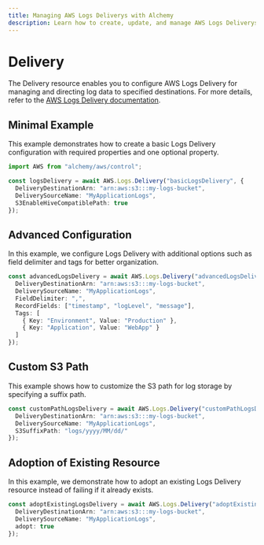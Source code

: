 ```yaml
---
title: Managing AWS Logs Deliverys with Alchemy
description: Learn how to create, update, and manage AWS Logs Deliverys using Alchemy Cloud Control.
---
```


# Delivery

The Delivery resource enables you to configure AWS Logs Delivery for managing and directing log data to specified destinations. For more details, refer to the [AWS Logs Delivery documentation](https://docs.aws.amazon.com/logs/latest/userguide/).

## Minimal Example

This example demonstrates how to create a basic Logs Delivery configuration with required properties and one optional property.

```ts
import AWS from "alchemy/aws/control";

const logsDelivery = await AWS.Logs.Delivery("basicLogsDelivery", {
  DeliveryDestinationArn: "arn:aws:s3:::my-logs-bucket",
  DeliverySourceName: "MyApplicationLogs",
  S3EnableHiveCompatiblePath: true
});
```

## Advanced Configuration

In this example, we configure Logs Delivery with additional options such as field delimiter and tags for better organization.

```ts
const advancedLogsDelivery = await AWS.Logs.Delivery("advancedLogsDelivery", {
  DeliveryDestinationArn: "arn:aws:s3:::my-logs-bucket",
  DeliverySourceName: "MyApplicationLogs",
  FieldDelimiter: ",",
  RecordFields: ["timestamp", "logLevel", "message"],
  Tags: [
    { Key: "Environment", Value: "Production" },
    { Key: "Application", Value: "WebApp" }
  ]
});
```

## Custom S3 Path

This example shows how to customize the S3 path for log storage by specifying a suffix path.

```ts
const customPathLogsDelivery = await AWS.Logs.Delivery("customPathLogsDelivery", {
  DeliveryDestinationArn: "arn:aws:s3:::my-logs-bucket",
  DeliverySourceName: "MyApplicationLogs",
  S3SuffixPath: "logs/yyyy/MM/dd/"
});
```

## Adoption of Existing Resource

In this example, we demonstrate how to adopt an existing Logs Delivery resource instead of failing if it already exists.

```ts
const adoptExistingLogsDelivery = await AWS.Logs.Delivery("adoptExistingLogsDelivery", {
  DeliveryDestinationArn: "arn:aws:s3:::my-logs-bucket",
  DeliverySourceName: "MyApplicationLogs",
  adopt: true
});
```